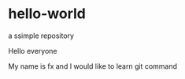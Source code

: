 # hello-world
a ssimple repository

Hello everyone

My name is fx and I would like to learn git command
